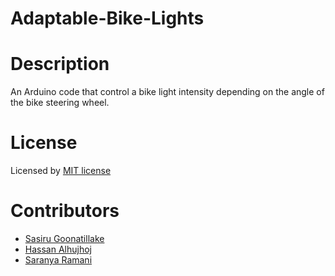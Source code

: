 # Adaptable-Bike-Lights

Description
===========
An Arduino code that control a bike light intensity depending on the angle of the bike steering wheel.

License
=======
Licensed by [MIT license](LICENSE)

Contributors
============
* [Sasiru Goonatillake](https://eng-git.canterbury.ac.nz/sgo74)
* [Hassan Alhujhoj](https://github.com/hassan-alhujhoj)
* [Saranya Ramani](https://eng-git.canterbury.ac.nz/sra205)
